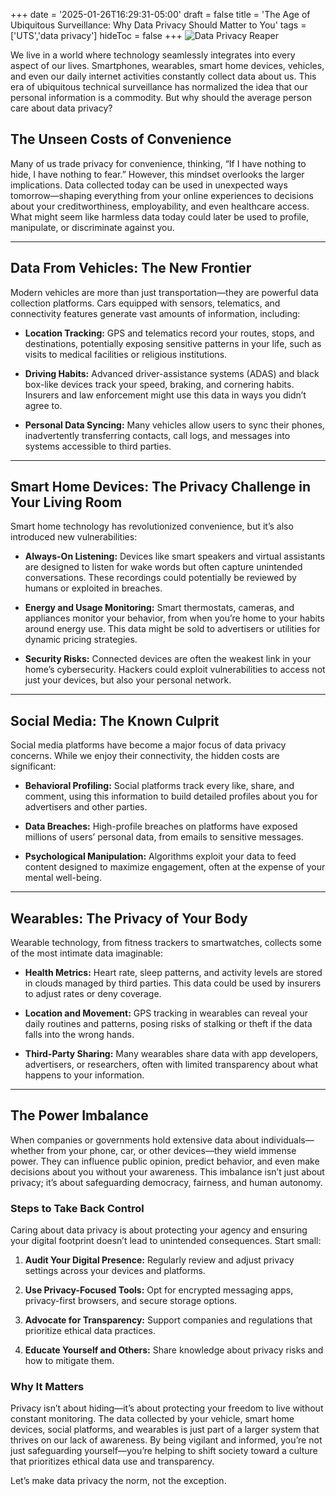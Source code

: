 +++
date = '2025-01-26T16:29:31-05:00'
draft = false
title = 'The Age of Ubiquitous Surveillance: Why Data Privacy Should Matter to You'
tags = ['UTS','data privacy']
hideToc = false
+++
![Data Privacy Reaper](https://blog.shattersec.com/content/images/20250127002121-1733504353470.png)

We live in a world where technology seamlessly integrates into every aspect of our lives. Smartphones, wearables, smart home devices, vehicles, and even our daily internet activities constantly collect data about us. This era of ubiquitous technical surveillance has normalized the idea that our personal information is a commodity. But why should the average person care about data privacy? 

## The Unseen Costs of Convenience

Many of us trade privacy for convenience, thinking, “If I have nothing to hide, I have nothing to fear.” However, this mindset overlooks the larger implications. Data collected today can be used in unexpected ways tomorrow—shaping everything from your online experiences to decisions about your creditworthiness, employability, and even healthcare access. What might seem like harmless data today could later be used to profile, manipulate, or discriminate against you.

----------

## Data From Vehicles: The New Frontier

Modern vehicles are more than just transportation—they are powerful data collection platforms. Cars equipped with sensors, telematics, and connectivity features generate vast amounts of information, including: 

- **Location Tracking:** GPS and telematics record your routes, stops, and destinations, potentially exposing sensitive patterns in your life, such as visits to medical facilities or religious institutions. 

- **Driving Habits:** Advanced driver-assistance systems (ADAS) and black box-like devices track your speed, braking, and cornering habits. Insurers and law enforcement might use this data in ways you didn’t agree to. 

- **Personal Data Syncing:** Many vehicles allow users to sync their phones, inadvertently transferring contacts, call logs, and messages into systems accessible to third parties. 

----------

## Smart Home Devices: The Privacy Challenge in Your Living Room

Smart home technology has revolutionized convenience, but it’s also introduced new vulnerabilities: 

- **Always-On Listening:** Devices like smart speakers and virtual assistants are designed to listen for wake words but often capture unintended conversations. These recordings could potentially be reviewed by humans or exploited in breaches. 

- **Energy and Usage Monitoring:** Smart thermostats, cameras, and appliances monitor your behavior, from when you’re home to your habits around energy use. This data might be sold to advertisers or utilities for dynamic pricing strategies. 

- **Security Risks:** Connected devices are often the weakest link in your home’s cybersecurity. Hackers could exploit vulnerabilities to access not just your devices, but also your personal network. 

----------

## Social Media: The Known Culprit

Social media platforms have become a major focus of data privacy concerns. While we enjoy their connectivity, the hidden costs are significant: 

- **Behavioral Profiling:** Social platforms track every like, share, and comment, using this information to build detailed profiles about you for advertisers and other parties. 

- **Data Breaches:** High-profile breaches on platforms have exposed millions of users’ personal data, from emails to sensitive messages. 

- **Psychological Manipulation:** Algorithms exploit your data to feed content designed to maximize engagement, often at the expense of your mental well-being. 

----------

## Wearables: The Privacy of Your Body

Wearable technology, from fitness trackers to smartwatches, collects some of the most intimate data imaginable: 

- **Health Metrics:** Heart rate, sleep patterns, and activity levels are stored in clouds managed by third parties. This data could be used by insurers to adjust rates or deny coverage. 

- **Location and Movement:** GPS tracking in wearables can reveal your daily routines and patterns, posing risks of stalking or theft if the data falls into the wrong hands. 

- **Third-Party Sharing:** Many wearables share data with app developers, advertisers, or researchers, often with limited transparency about what happens to your information. 

----------

## The Power Imbalance

When companies or governments hold extensive data about individuals—whether from your phone, car, or other devices—they wield immense power. They can influence public opinion, predict behavior, and even make decisions about you without your awareness. This imbalance isn’t just about privacy; it’s about safeguarding democracy, fairness, and human autonomy. 

### Steps to Take Back Control

Caring about data privacy is about protecting your agency and ensuring your digital footprint doesn’t lead to unintended consequences. Start small: 

1. **Audit Your Digital Presence:** Regularly review and adjust privacy settings across your devices and platforms. 

2. **Use Privacy-Focused Tools:** Opt for encrypted messaging apps, privacy-first browsers, and secure storage options. 

3. **Advocate for Transparency:** Support companies and regulations that prioritize ethical data practices. 

4. **Educate Yourself and Others:** Share knowledge about privacy risks and how to mitigate them.

### Why It Matters

Privacy isn’t about hiding—it’s about protecting your freedom to live without constant monitoring. The data collected by your vehicle, smart home devices, social platforms, and wearables is just part of a larger system that thrives on our lack of awareness. By being vigilant and informed, you’re not just safeguarding yourself—you’re helping to shift society toward a culture that prioritizes ethical data use and transparency.

Let’s make data privacy the norm, not the exception.